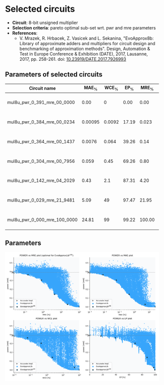 
Selected circuits
===================
 - **Circuit**: 8-bit unsigned multiplier
 - **Selection criteria**: pareto optimal sub-set wrt. pwr and mre parameters
 - **References**: 
   - V. Mrazek, R. Hrbacek, Z. Vasicek and L. Sekanina, "EvoApprox8b: Library of approximate adders and multipliers for circuit design and benchmarking of approximation methods". Design, Automation & Test in Europe Conference & Exhibition (DATE), 2017, Lausanne, 2017, pp. 258-261. doi: [10.23919/DATE.2017.7926993](https://dx.doi.org/10.23919/DATE.2017.7926993)


Parameters of selected circuits
----------------------------

| Circuit name | MAE<sub>%</sub> | WCE<sub>%</sub> | EP<sub>%</sub> | MRE<sub>%</sub> | MSE | Download |
| --- |  --- | --- | --- | --- | --- | --- | 
| mul8u_pwr_0_391_mre_00_0000 | 0.00 | 0 | 0.00 | 0.00 | 0 |  [[Verilog<sub>generic</sub>](mul8u_pwr_0_391_mre_00_0000_gen.v)] [[Verilog<sub>PDK45</sub>](mul8u_pwr_0_391_mre_00_0000_pdk45.v)]  [[C](mul8u_pwr_0_391_mre_00_0000.c)] |
| mul8u_pwr_0_384_mre_00_0234 | 0.00095 | 0.0092 | 17.19 | 0.023 | 2.5 |  [[Verilog<sub>generic</sub>](mul8u_pwr_0_384_mre_00_0234_gen.v)] [[Verilog<sub>PDK45</sub>](mul8u_pwr_0_384_mre_00_0234_pdk45.v)]  [[C](mul8u_pwr_0_384_mre_00_0234.c)] |
| mul8u_pwr_0_364_mre_00_1437 | 0.0076 | 0.064 | 39.26 | 0.14 | 87 |  [[Verilog<sub>generic</sub>](mul8u_pwr_0_364_mre_00_1437_gen.v)] [[Verilog<sub>PDK45</sub>](mul8u_pwr_0_364_mre_00_1437_pdk45.v)]  [[C](mul8u_pwr_0_364_mre_00_1437.c)] |
| mul8u_pwr_0_304_mre_00_7956 | 0.059 | 0.45 | 69.26 | 0.80 | 3147 |  [[Verilog<sub>generic</sub>](mul8u_pwr_0_304_mre_00_7956_gen.v)] [[Verilog<sub>PDK45</sub>](mul8u_pwr_0_304_mre_00_7956_pdk45.v)]  [[C](mul8u_pwr_0_304_mre_00_7956.c)] |
| mul8u_pwr_0_142_mre_04_2029 | 0.43 | 2.1 | 87.31 | 4.20 | 139814 |  [[Verilog<sub>generic</sub>](mul8u_pwr_0_142_mre_04_2029_gen.v)] [[Verilog<sub>PDK45</sub>](mul8u_pwr_0_142_mre_04_2029_pdk45.v)]  [[C](mul8u_pwr_0_142_mre_04_2029.c)] |
| mul8u_pwr_0_029_mre_21_9481 | 5.09 | 49 | 97.47 | 21.95 | 34405106 |  [[Verilog<sub>generic</sub>](mul8u_pwr_0_029_mre_21_9481_gen.v)] [[Verilog<sub>PDK45</sub>](mul8u_pwr_0_029_mre_21_9481_pdk45.v)]  [[C](mul8u_pwr_0_029_mre_21_9481.c)] |
| mul8u_pwr_0_000_mre_100_0000 | 24.81 | 99 | 99.22 | 100.00 | 471649806 |  [[Verilog<sub>generic</sub>](mul8u_pwr_0_000_mre_100_0000_gen.v)] [[Verilog<sub>PDK45</sub>](mul8u_pwr_0_000_mre_100_0000_pdk45.v)]  [[C](mul8u_pwr_0_000_mre_100_0000.c)] |
    
Parameters
--------------
![Parameters figure](fig.png)
             